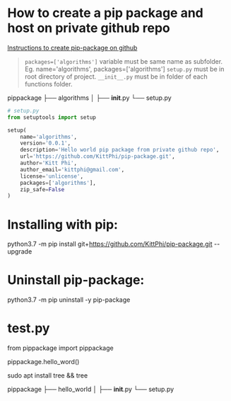 # How to create a pip package and host on private github repo
[Instructions to create pip-package on github](https://dev.to/rf_schubert/how-to-create-a-pip-package-and-host-on-private-github-repo-58pa)

> `packages=['algorithms']` variable must be same name as subfolder. Eg. name='algorithms', packages=['algorithms']
> `setup.py` must be in root directory of project.
> `__init__.py` must be in folder of each functions folder.

pippackage
├── algorithms
│   ├── __init__.py
└── setup.py

```python
# setup.py
from setuptools import setup

setup(
    name='algorithms',
    version='0.0.1',
    description='Hello world pip package from private github repo',
    url='https://github.com/KittPhi/pip-package.git',
    author='Kitt Phi',
    author_email='kittphi@gmail.com',
    license='unlicense',
    packages=['algorithms'],
    zip_safe=False
)
```

# Installing with pip:
python3.7 -m pip install git+https://github.com/KittPhi/pip-package.git --upgrade

# Uninstall pip-package:
python3.7 -m pip uninstall -y pip-package

# test.py
from pippackage import pippackage

pippackage.hello_word()

sudo apt install tree && tree

pippackage
├── hello_world
│   ├── __init__.py
└── setup.py


